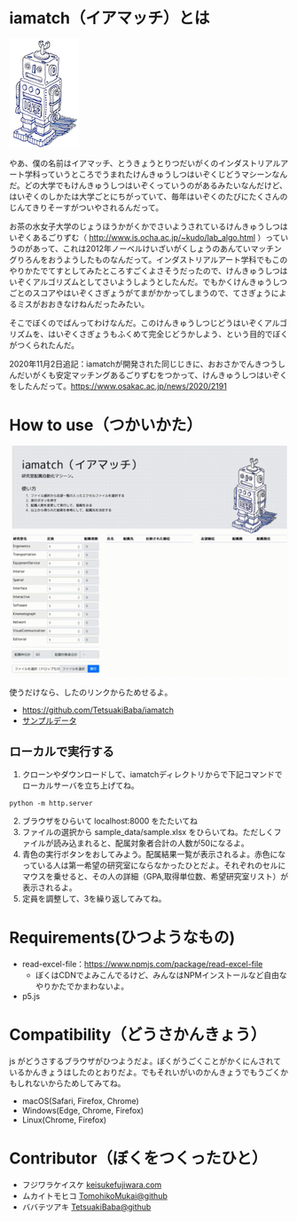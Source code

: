 
# iamatch（イアマッチ）とは
![icon](assets/images/iamatch_small.png)

やあ、僕の名前はイアマッチ、とうきょうとりつだいがくのインダストリアルアート学科っていうところでうまれたけんきゅうしつはいぞくじどうマシーンなんだ。どの大学でもけんきゅうしつはいぞくっていうのがあるみたいなんだけど、はいぞくのしかたは大学ごとにちがっていて、毎年はいぞくのたびにたくさんのじんてきりそーすがついやされるんだって。

お茶の水女子大学のじょうほうかがくかでさいようされているけんきゅうしつはいぞくあるごりずむ（ http://www.is.ocha.ac.jp/~kudo/lab_algo.html ）っていうのがあって、これは2012年ノーベルけいざいがくしょうのあんていマッチングりろんをおうようしたものなんだって。インダストリアルアート学科でもこのやりかたでてすとしてみたところすごくよさそうだったので、けんきゅうしつはいぞくアルゴリズムとしてさいようしようとしたんだ。でもかくけんきゅうしつごとのスコアやはいぞくさぎょうがてまがかかってしまうので、てさぎょうによるミスがおおきなけねんだったみたい。

そこでぼくのでばんってわけなんだ。このけんきゅうしつじどうはいぞくアルゴリズムを、はいぞくさぎょうもふくめて完全じどうかしよう、という目的でぼくがつくられたんだ。

2020年11月2日追記：iamatchが開発された同じじきに、おおさかでんきつうしんだいがくも安定マッチングあるごりずむをつかって、けんきゅうしつはいぞくをしたんだって。https://www.osakac.ac.jp/news/2020/2191 


# How to use（つかいかた）
![teaser](teaser.gif)

使うだけなら、したのリンクからためせるよ。
  * https://github.com/TetsuakiBaba/iamatch
  * [サンプルデータ](https://github.com/TetsuakiBaba/iamatch/blob/master/sample_data/sample.xlsx )

## ローカルで実行する
1. クローンやダウンロードして、iamatchディレクトリからで下記コマンドでローカルサーバを立ち上げてね。
```
python -m http.server
  ```
2. ブラウザをひらいて localhost:8000 をたたいてね
3. ファイルの選択から sample_data/sample.xlsx をひらいてね。ただしくファイルが読み込まれると、配属対象者合計の人数が50になるよ。
4. 青色の実行ボタンをおしてみよう。配属結果一覧が表示されるよ。赤色になっている人は第一希望の研究室にならなかったひとだよ。それぞれのセルにマウスを乗せると、その人の詳細（GPA,取得単位数、希望研究室リスト）が表示されるよ。
5. 定員を調整して、3を繰り返してみてね。


# Requirements(ひつようなもの)
- read-excel-file：https://www.npmjs.com/package/read-excel-file
  - ぼくはCDNでよみこんでるけど、みんなはNPMインストールなど自由なやりかたでかまわないよ。
- p5.js

# Compatibility（どうさかんきょう）
js がどうさするブラウザがひつようだよ。ぼくがうごくことがかくにんされているかんきょうはしたのとおりだよ。でもそれいがいのかんきょうでもうごくかもしれないからためしてみてね。
- macOS(Safari, Firefox, Chrome)
- Windows(Edge, Chrome, Firefox)
- Linux(Chrome, Firefox)

# Contributor（ぼくをつくったひと）
- フジワラケイスケ [keisukefujiwara.com](https://www.keisukefujiwara.com)
- ムカイトモヒコ [TomohikoMukai@github](https://github.com/TomohikoMukai)
- ババテツアキ [TetsuakiBaba@github](https://github.com/TetsuakiBaba)